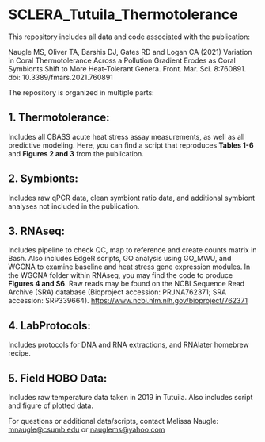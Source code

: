 # SCLERA_Tutuila_Thermotolerance

This repository includes all data and code associated with the publication: 

Naugle MS, Oliver TA, Barshis DJ, Gates RD and Logan CA (2021) Variation in Coral Thermotolerance Across a Pollution Gradient Erodes as Coral Symbionts Shift to More Heat-Tolerant Genera. Front. Mar. Sci. 8:760891. doi: 10.3389/fmars.2021.760891

The repository is organized in multiple parts:

## 1. Thermotolerance: 
Includes all CBASS acute heat stress assay measurements, as well as all predictive modeling. Here, you can find a script that reproduces **Tables 1-6** and **Figures 2 and 3** from the publication. 

## 2. Symbionts: 
Includes raw qPCR data, clean symbiont ratio data, and additional symbiont analyses not included in the publication. 

## 3. RNAseq: 
Includes pipeline to check QC, map to reference and create counts matrix in Bash. Also includes EdgeR scripts, GO analysis using GO_MWU, and WGCNA to examine baseline and heat stress gene expression modules. In the WGCNA folder within RNAseq, you may find the code to produce **Figures 4 and S6**. Raw reads may be found on the NCBI Sequence Read Archive (SRA) database (Bioproject accession: PRJNA762371; SRA accession: SRP339664). <https://www.ncbi.nlm.nih.gov/bioproject/762371>

## 4. LabProtocols:
Includes protocols for DNA and RNA extractions, and RNAlater homebrew recipe. 

## 5. Field HOBO Data:
Includes raw temperature data taken in 2019 in Tutuila. Also includes script and figure of plotted data. 

For questions or additional data/scripts, contact Melissa Naugle: <br>
mnaugle@csumb.edu or nauglems@yahoo.com